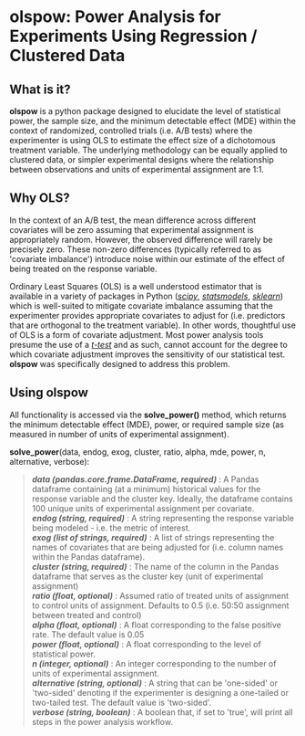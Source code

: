 # olspow: Power Analysis for Experiments Using Regression / Clustered Data
## What is it?
**olspow** is a python package designed to elucidate the level of statistical power, the sample size, and the minimum detectable effect (MDE) within
the context of randomized, controlled trials (i.e. A/B tests) where the experimenter is using OLS to estimate the effect size of a dichotomous
treatment variable. The underlying methodology can be equally applied to clustered data, or simpler experimental designs where the relationship
between observations and units of experimental assignment are 1:1.

## Why OLS?
In the context of an A/B test, the mean difference across different covariates will be zero assuming that experimental assignment is appropriately
random. However, the observed difference will rarely be precisely zero. These non-zero differences (typically referred to as 'covariate imbalance')
introduce noise within our estimate of the effect of being treated on the response variable.<br>

Ordinary Least Squares (OLS) is a well understood estimator
that is available in a variety of packages in Python (*[scipy](https://docs.scipy.org/doc/scipy-0.14.0/reference/generated/scipy.stats.linregress.html)*,
*[statsmodels](https://www.statsmodels.org/stable/generated/statsmodels.regression.linear_model.OLS.html)*,
*[sklearn](https://scikit-learn.org/stable/modules/generated/sklearn.linear_model.LinearRegression.html)*) which is well-suited to mitigate covariate
imbalance assuming that the experimenter provides appropriate covariates to adjust for (i.e. predictors that are orthogonal to the treatment variable).
In other words, thoughtful use of OLS is a form of covariate adjustment. Most power analysis tools presume the use of a
*[t-test](https://www.statsmodels.org/stable/generated/statsmodels.stats.power.tt_ind_solve_power.html)*
and as such, cannot account for the degree to which covariate adjustment improves the sensitivity of our statistical test. **olspow** was specifically
designed to address this problem.


## Using olspow
All functionality is accessed via the **solve_power()** method, which returns the minimum detectable effect (MDE), power, or required sample size
(as measured in number of units of experimental assignment).<br>

**solve_power**(data, endog, exog, cluster, ratio, alpha, mde, power, n, alternative, verbose):

> **_data (pandas.core.frame.DataFrame, required)_** : A Pandas dataframe containing (at a minimum) historical values for the response variable and the cluster key.
>  Ideally, the dataframe contains 100 unique units of experimental assignment per covariate.<br>
> **_endog (string, required)_** : A string representing the response variable being modeled - i.e. the metric of interest.<br>
> **_exog (list of strings, required)_** : A list of strings representing the names of covariates that are being adjusted for (i.e. column names within the Pandas dataframe).<br>
> **_cluster (string, required)_** : The name of the column in the Pandas dataframe that serves as the cluster key (unit of experimental assignment)<br>
> **_ratio (float, optional)_** : Assumed ratio of treated units of assignment to control units of assignment. Defaults to 0.5 (i.e. 50:50 assignment between treated and control)<br>
> **_alpha (float, optional)_** : A float corresponding to the false positive rate. The default value is 0.05<br>
> **_power (float, optional)_** : A float corresponding to the level of statistical power.<br>
> **_n (integer, optional)_** : An integer corresponding to the number of units of experimental assignment.<br>
> **_alternative (string, optional)_** : A string that can be 'one-sided' or 'two-sided' denoting if the experimenter is designing a one-tailed or two-tailed test. The default value is 'two-sided'.<br>
> **_verbose (string, boolean)_** : A boolean that, if set to 'true', will print all steps in the power analysis workflow.<br>
